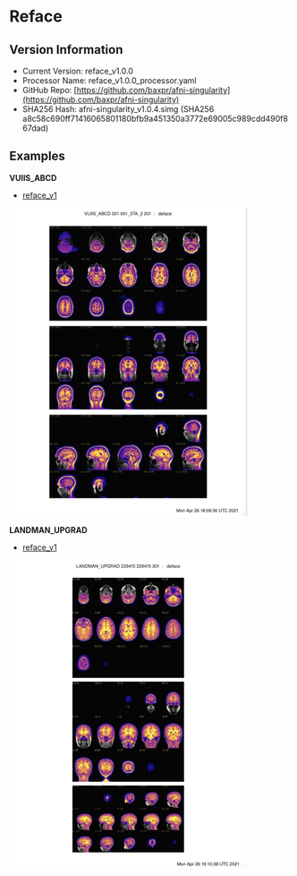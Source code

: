 # Reface 

## Version Information

- Current Version: reface_v1.0.0
- Processor Name: reface_v1.0.0_processor.yaml
- GitHub Repo: [https://github.com/baxpr/afni-singularity](https://github.com/baxpr/afni-singularity)
- SHA256 Hash: afni-singularity_v1.0.4.simg (SHA256 a8c58c690ff71416065801180bfb9a451350a3772e69005c989cdd490f867dad)

## Examples

**VUIIS_ABCD**

- [reface_v1](pdfs/refacer-ABCD.pdf) 
<img src="images/reface_ABCD.png" width="425" height="550">

**LANDMAN_UPGRAD**

- [reface_v1](pdfs/refacer-LU.pdf) 
<img src="images/reface_LU.png" width="425" height="550">
